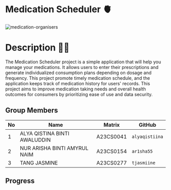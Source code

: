 # Medication Scheduler :anatomical_heart:
![medication-organisers](https://github.com/jjn7702/SECJ1023-PT2/assets/147676875/573b8e89-3dac-4f6f-85f7-0d6ef7273e06)


# Description 👩‍💻

The Medication Scheduler project is a simple application that will help you manage your medications. It allows users to enter their prescriptions and generate individualized consumption plans depending on dosage and frequency. This project promote timely medication schedule, and the application keeps track of medication history for users' records. This project aims to improve medication taking needs and overall health outcomes for consumers by prioritizing ease of use and data security.



## Group Members

| No | Name                               | Matrix    | GitHub       |
|----|------------------------------------|-----------|--------------|
| 1  | ALYA QISTINA BINTI AWALUDDIN       | A23CS0041 |`alyaqistiina`|
| 2  | NUR ARISHA BINTI AMYRUL NAIM       | A23CS0154 | `ar1sha55`   |
| 3  | TANG JASMINE                       | A23CS0277 | `tjasmiine`  |





## Progress












